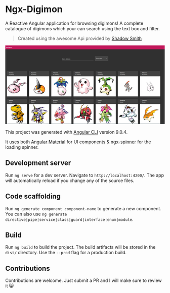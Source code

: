 # Ngx-Digimon

A Reactive Angular application for browsing digimons! A complete catalogue of digimons which your can search using the text box and filter.

> Created using the awesome Api provided by [Shadow Smith](https://digimon-api.vercel.app/)

![screenshot](/ngx-digimon-pic.PNG)

This project was generated with [Angular CLI](https://github.com/angular/angular-cli) version 9.0.4. 

It uses both [Angular Material](https://material.angular.io/) for UI components &  [ngx-spinner](https://github.com/Napster2210/ngx-spinner) for the loading spinner. 

## Development server

Run `ng serve` for a dev server. Navigate to `http://localhost:4200/`. The app will automatically reload if you change any of the source files.

## Code scaffolding

Run `ng generate component component-name` to generate a new component. You can also use `ng generate directive|pipe|service|class|guard|interface|enum|module`.

## Build

Run `ng build` to build the project. The build artifacts will be stored in the `dist/` directory. Use the `--prod` flag for a production build.

## Contributions
Contributions are welcome. Just submit a PR and I will make sure to review it 😸
